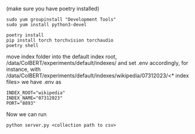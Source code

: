 (make sure you have poetry installed)

```
sudo yum groupinstall "Development Tools"
sudo yum install python3-devel

poetry install
pip install torch torchvision torchaudio
poetry shell
```

move index folder into the default index root, /data/ColBERT/experiments/default/indexes/
and set .env accordingly, for instance, with
/data/ColBERT/experiments/default/indexes/wikipedia/07312023/<* index files>
we have .env as
```
INDEX_ROOT="wikipedia"
INDEX_NAME="07312023"
PORT="8893"
```
Now we can run
```
python server.py <collection path to csv>
```
